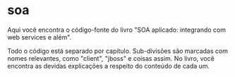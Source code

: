 soa
===

Aqui você encontra o código-fonte do livro "SOA aplicado: integrando com web services e além". 

Todo o código está separado por capítulo. Sub-divisões são marcadas com nomes relevantes, como "client", "jboss" e coisas assim. No livro, você encontra as devidas explicações a respeito do conteúdo de cada um. 


